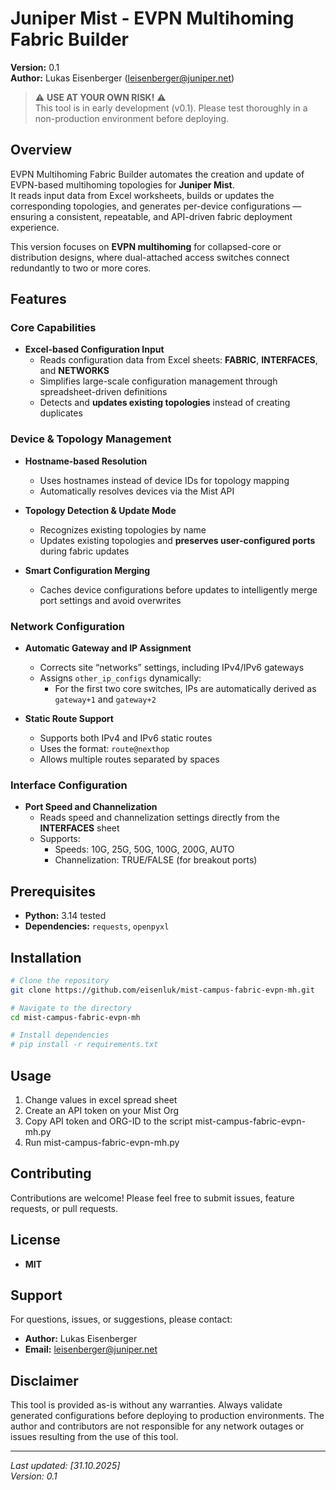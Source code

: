 # Juniper Mist - EVPN Multihoming Fabric Builder

**Version:** 0.1  
**Author:** Lukas Eisenberger (leisenberger@juniper.net)

> ⚠️ **USE AT YOUR OWN RISK!** ⚠️  
> This tool is in early development (v0.1). Please test thoroughly in a non-production environment before deploying.

## Overview

EVPN Multihoming Fabric Builder automates the creation and update of EVPN-based multihoming topologies for **Juniper Mist**.  
It reads input data from Excel worksheets, builds or updates the corresponding topologies, and generates per-device configurations — ensuring a consistent, repeatable, and API-driven fabric deployment experience.

This version focuses on **EVPN multihoming** for collapsed-core or distribution designs, where dual-attached access switches connect redundantly to two or more cores.

## Features

### Core Capabilities
- **Excel-based Configuration Input**
  - Reads configuration data from Excel sheets: **FABRIC**, **INTERFACES**, and **NETWORKS**
  - Simplifies large-scale configuration management through spreadsheet-driven definitions
  - Detects and **updates existing topologies** instead of creating duplicates

### Device & Topology Management
- **Hostname-based Resolution**
  - Uses hostnames instead of device IDs for topology mapping  
  - Automatically resolves devices via the Mist API

- **Topology Detection & Update Mode**
  - Recognizes existing topologies by name  
  - Updates existing topologies and **preserves user-configured ports** during fabric updates

- **Smart Configuration Merging**
  - Caches device configurations before updates to intelligently merge port settings and avoid overwrites

### Network Configuration
- **Automatic Gateway and IP Assignment**
  - Corrects site “networks” settings, including IPv4/IPv6 gateways  
  - Assigns `other_ip_configs` dynamically:
    - For the first two core switches, IPs are automatically derived as `gateway+1` and `gateway+2`

- **Static Route Support**
  - Supports both IPv4 and IPv6 static routes  
  - Uses the format: `route@nexthop`
  - Allows multiple routes separated by spaces

### Interface Configuration
- **Port Speed and Channelization**
  - Reads speed and channelization settings directly from the **INTERFACES** sheet  
  - Supports:
    - Speeds: 10G, 25G, 50G, 100G, 200G, AUTO  
    - Channelization: TRUE/FALSE (for breakout ports)

## Prerequisites
- **Python:** 3.14 tested  
- **Dependencies:** `requests`, `openpyxl`

## Installation

```bash
# Clone the repository
git clone https://github.com/eisenluk/mist-campus-fabric-evpn-mh.git

# Navigate to the directory
cd mist-campus-fabric-evpn-mh

# Install dependencies
# pip install -r requirements.txt

```
## Usage

1. Change values in excel spread sheet
2. Create an API token on your Mist Org
3. Copy API token and ORG-ID to the script mist-campus-fabric-evpn-mh.py
4. Run mist-campus-fabric-evpn-mh.py

## Contributing

Contributions are welcome! Please feel free to submit issues, feature requests, or pull requests.

## License

- **MIT**

## Support

For questions, issues, or suggestions, please contact:
- **Author:** Lukas Eisenberger
- **Email:** leisenberger@juniper.net

## Disclaimer

This tool is provided as-is without any warranties. Always validate generated configurations before deploying to production environments. The author and contributors are not responsible for any network outages or issues resulting from the use of this tool.

---

*Last updated: [31.10.2025]*  
*Version: 0.1*
